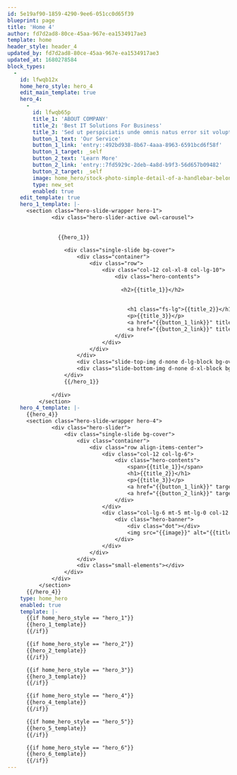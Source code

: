 ```yaml
---
id: 5e19af90-1859-4290-9ee6-051cc0d65f39
blueprint: page
title: 'Home 4'
author: fd7d2ad8-80ce-45aa-967e-ea1534917ae3
template: home
header_style: header_4
updated_by: fd7d2ad8-80ce-45aa-967e-ea1534917ae3
updated_at: 1680278584
block_types:
  -
    id: lfwqb12x
    home_hero_style: hero_4
    edit_main_template: true
    hero_4:
      -
        id: lfwqb65p
        title_1: 'ABOUT COMPANY'
        title_2: 'Best IT Solutions For Business'
        title_3: 'Sed ut perspiciatis unde omnis natus error sit voluptatem accusa ntium doloremque laudantium totam rem aperiamea'
        button_1_text: 'Our Service'
        button_1_link: 'entry::492bd938-8b67-4aaa-8963-6591bcd6f58f'
        button_1_target: _self
        button_2_text: 'Learn More'
        button_2_link: 'entry::7fd5929c-2deb-4a8d-b9f3-56d657b09482'
        button_2_target: _self
        image: home_hero/stock-photo-simple-detail-of-a-handlebar-belonging-to-an-old-motorcycle-in-a-state-of-corrosion-1144557941.jpg
        type: new_set
        enabled: true
    edit_template: true
    hero_1_template: |-
      <section class="hero-slide-wrapper hero-1">
              <div class="hero-slider-active owl-carousel">
      	        
      	        
      	        {{hero_1}}
      	        
                  <div class="single-slide bg-cover">
                      <div class="container">
                          <div class="row">
                              <div class="col-12 col-xl-8 col-lg-10">
                                  <div class="hero-contents">
      	                            
      	                            <h2>{{title_1}}</h2>
      	                            
                                      
                                      <h1 class="fs-lg">{{title_2}}</h1>
                                      <p>{{title_3}}</p>
                                      <a href="{{button_1_link}}" title="{{button_1_text}}" target="{{button_1_target}}" class="theme-btn">{{button_1_text}} <i class="fas fa-arrow-right"></i></a>
                                      <a href="{{button_2_link}}" title="{{button_2_text}}" target="{{button_2_target}}" class="theme-btn minimal-btn">{{button_2_text}} <i class="fas fa-arrow-right"></i></a>
                                  </div>
                              </div>
                          </div>
                      </div>
                      <div class="slide-top-img d-none d-lg-block bg-overlay bg-cover" style="background-image: url('techex/assets/img/home1/hero1.jpg')"></div>
                      <div class="slide-bottom-img d-none d-xl-block bg-overlay bg-cover" style="background-image: url('techex/assets/img/home1/hero2.jpg')"></div>
                  </div>
                  {{/hero_1}}
                    
              </div>
          </section>
    hero_4_template: |-
      {{hero_4}}
      <section class="hero-slide-wrapper hero-4">
              <div class="hero-slider">
                  <div class="single-slide bg-cover">
                      <div class="container">
                          <div class="row align-items-center">
                              <div class="col-12 col-lg-6">
                                  <div class="hero-contents">
                                      <span>{{title_1}}</span>
                                      <h1>{{title_2}}</h1>
                                      <p>{{title_3}}</p>
                                      <a href="{{button_1_link}}" target="{{button_1_target}}" class="theme-btn">{{button_1_text}} <i class="fas fa-arrow-right"></i></a>
                                      <a href="{{button_2_link}}" target="{{button_2_target}}" class="theme-btn minimal-btn">{{button_2_text}} <i class="fas fa-arrow-right"></i></a>
                                  </div>
                              </div>
                              <div class="col-lg-6 mt-5 mt-lg-0 col-12 pl-lg-5">
                                  <div class="hero-banner">
                                      <div class="dot"></div>
                                      <img src="{{image}}" alt="{{title_1}}">
                                  </div>
                              </div>
                          </div>
                      </div>
                      <div class="small-elements"></div>
                  </div>
              </div>
          </section>
      {{/hero_4}}
    type: home_hero
    enabled: true
    template: |-
      {{if home_hero_style == "hero_1"}}
      {{hero_1_template}}
      {{/if}}

      {{if home_hero_style == "hero_2"}}
      {{hero_2_template}}
      {{/if}}

      {{if home_hero_style == "hero_3"}}
      {{hero_3_template}}
      {{/if}}

      {{if home_hero_style == "hero_4"}}
      {{hero_4_template}}
      {{/if}}

      {{if home_hero_style == "hero_5"}}
      {{hero_5_template}}
      {{/if}}

      {{if home_hero_style == "hero_6"}}
      {{hero_6_template}}
      {{/if}}
---
```

